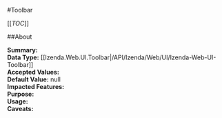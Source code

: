 #Toolbar

[[_TOC_]]

##About

**Summary:**   
**Data Type:** [[Izenda.Web.UI.Toolbar|/API/Izenda/Web/UI/Izenda-Web-UI-Toolbar]]  
**Accepted Values:**   
**Default Value:** null  
**Impacted Features:**   
**Purpose:**   
**Usage:**   
**Caveats:**   

